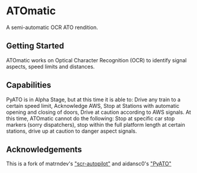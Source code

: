 # ATOmatic
A semi-automatic OCR ATO rendition.

## Getting Started
ATOmatic works on Optical Character Recognition (OCR) to identify signal aspects, speed limits and distances.

## Capabilities
PyATO is in Alpha Stage, but at this time it is able to:
Drive any train to a certain speed limit, Acknowledge AWS, Stop at Stations with automatic opening and closing of doors, Drive at caution according to AWS signals.
At this time, ATOmatic cannot do the following:
Stop at specific car stop markers (sorry dispatchers), stop within the full platform length at certain stations, drive up at caution to danger aspect signals.

## Acknowledgements 
This is a fork of matrndev's ["scr-autopilot"](https://github.com/scr-autopilot/scr-autopilot) and aidansc0's ["PyATO"](https://github.com/aidansc0/PyATO)
